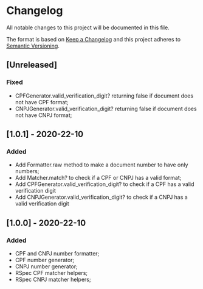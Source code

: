 
# Changelog

All notable changes to this project will be documented in this file.

The format is based on [Keep a Changelog](http://keepachangelog.com/en/1.0.0/)
and this project adheres to [Semantic Versioning](http://semver.org/spec/v2.0.0.html).

## [Unreleased]

### Fixed

- CPFGenerator.valid_verification_digit? returning false if document does not have CPF format;
- CNPJGenerator.valid_verification_digit? returning false if document does not have CNPJ format;

## [1.0.1] - 2020-22-10

### Added

- Add Formatter.raw method to make a document number to have only numbers;
- Add Matcher.match? to check if a CPF or CNPJ has a valid format;
- Add CPFGenerator.valid_verification_digit? to check if a CPF has a valid verification digit
- Add CNPJGenerator.valid_verification_digit? to check if a CNPJ has a valid verification digit

## [1.0.0] - 2020-22-10

### Added

- CPF and CNPJ number formatter;
- CPF number generator;
- CNPJ number generator;
- RSpec CPF matcher helpers;
- RSpec CNPJ matcher helpers;
